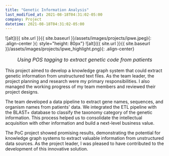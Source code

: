 ```yaml
---
title: "Genetic Information Analysis"
last_modified_at: 2021-08-18T04:31:02-05:00
company: Project
datetime: 2021-08-18T04:31:02-05:00
---
```

![alt]({{ site.url }}{{ site.baseurl }}/assets/images/projects/ipwe.jpeg){: .align-center }{: style="height: 80px"}
![alt]({{ site.url }}{{ site.baseurl }}/assets/images/projects/ipwe_highlight.png){: .align-center}
<p style="text-align: center; font-size: 16px"><i>Using POS tagging to extract genetic code from patients</i></p>

This project aimed to develop a knowledge graph system that could extract genetic information from unstructured text files. As the team leader, the project planning and research were my primary responsibilities. I also managed the working progress of my team members and reviewed their project designs.

The team developed a data pipeline to extract gene names, sequences, and organism names from patients' data. We integrated the ETL pipeline with the BLAST+ database to classify the taxonomy category of the genetic information. This process helped us to consolidate the intellectual acquisition with other information and build a next-level business value.

The PoC project showed promising results, demonstrating the potential for knowledge graph systems to extract valuable information from unstructured data sources. As the project leader, I was pleased to have contributed to the development of this innovative solution.

